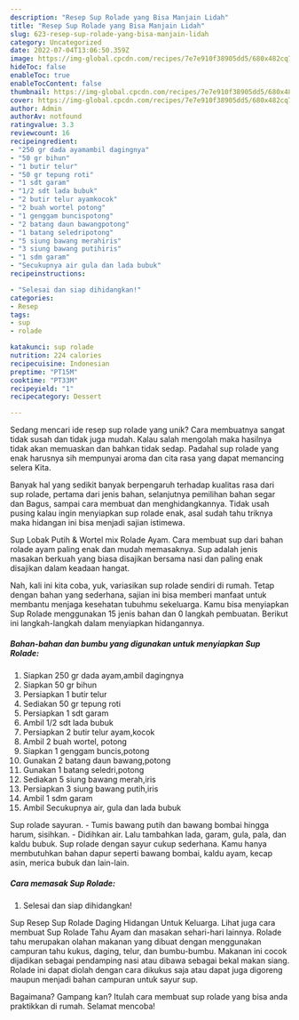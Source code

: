 ```yaml
---
description: "Resep Sup Rolade yang Bisa Manjain Lidah"
title: "Resep Sup Rolade yang Bisa Manjain Lidah"
slug: 623-resep-sup-rolade-yang-bisa-manjain-lidah
category: Uncategorized
date: 2022-07-04T13:06:50.359Z
image: https://img-global.cpcdn.com/recipes/7e7e910f38905dd5/680x482cq70/sup-rolade-foto-resep-utama.jpg
hideToc: false
enableToc: true
enableTocContent: false
thumbnail: https://img-global.cpcdn.com/recipes/7e7e910f38905dd5/680x482cq70/sup-rolade-foto-resep-utama.jpg
cover: https://img-global.cpcdn.com/recipes/7e7e910f38905dd5/680x482cq70/sup-rolade-foto-resep-utama.jpg
author: Admin
authorAv: notfound
ratingvalue: 3.3
reviewcount: 16
recipeingredient:
- "250 gr dada ayamambil dagingnya"
- "50 gr bihun"
- "1 butir telur"
- "50 gr tepung roti"
- "1 sdt garam"
- "1/2 sdt lada bubuk"
- "2 butir telur ayamkocok"
- "2 buah wortel potong"
- "1 genggam buncispotong"
- "2 batang daun bawangpotong"
- "1 batang seledripotong"
- "5 siung bawang merahiris"
- "3 siung bawang putihiris"
- "1 sdm garam"
- "Secukupnya air gula dan lada bubuk"
recipeinstructions:

- "Selesai dan siap dihidangkan!"
categories:
- Resep
tags:
- sup
- rolade

katakunci: sup rolade 
nutrition: 224 calories
recipecuisine: Indonesian
preptime: "PT15M"
cooktime: "PT33M"
recipeyield: "1"
recipecategory: Dessert

---
```





Sedang mencari ide resep sup rolade yang unik? Cara membuatnya sangat tidak susah dan tidak juga mudah. Kalau salah mengolah maka hasilnya tidak akan memuaskan dan bahkan tidak sedap. Padahal sup rolade yang enak harusnya sih mempunyai aroma dan cita rasa yang dapat memancing selera Kita.





Banyak hal yang sedikit banyak berpengaruh terhadap kualitas rasa dari sup rolade, pertama dari jenis bahan, selanjutnya pemilihan bahan segar dan Bagus, sampai cara membuat dan menghidangkannya. Tidak usah pusing kalau ingin menyiapkan sup rolade enak,      asal sudah tahu triknya maka hidangan ini bisa menjadi sajian istimewa.














Sup Lobak Putih &amp; Wortel mix Rolade Ayam. Cara membuat sup dari bahan rolade ayam paling enak dan mudah memasaknya. Sup adalah jenis masakan berkuah yang biasa disajikan bersama nasi dan paling enak disajikan dalam keadaan hangat.






Nah, kali ini kita coba, yuk, variasikan sup rolade sendiri di rumah. Tetap dengan bahan yang sederhana, sajian ini bisa memberi manfaat untuk membantu menjaga kesehatan tubuhmu sekeluarga. Kamu bisa menyiapkan Sup Rolade menggunakan 15 jenis bahan dan 0 langkah pembuatan. Berikut ini langkah-langkah dalam menyiapkan hidangannya.

<!--inarticleads1-->

##### Bahan-bahan dan bumbu yang digunakan untuk menyiapkan Sup Rolade:

1. Siapkan 250 gr dada ayam,ambil dagingnya
1. Siapkan 50 gr bihun
1. Persiapkan 1 butir telur
1. Sediakan 50 gr tepung roti
1. Persiapkan 1 sdt garam
1. Ambil 1/2 sdt lada bubuk
1. Persiapkan 2 butir telur ayam,kocok
1. Ambil 2 buah wortel, potong
1. Siapkan 1 genggam buncis,potong
1. Gunakan 2 batang daun bawang,potong
1. Gunakan 1 batang seledri,potong
1. Sediakan 5 siung bawang merah,iris
1. Persiapkan 3 siung bawang putih,iris
1. Ambil 1 sdm garam
1. Ambil Secukupnya air, gula dan lada bubuk


Sup rolade sayuran. - Tumis bawang putih dan bawang bombai hingga harum, sisihkan. - Didihkan air. Lalu tambahkan lada, garam, gula, pala, dan kaldu bubuk. Sup rolade dengan sayur cukup sederhana. Kamu hanya membutuhkan bahan dapur seperti bawang bombai, kaldu ayam, kecap asin, merica bubuk dan lain-lain. 

<!--inarticleads2-->

##### Cara memasak Sup Rolade:


1. Selesai dan siap dihidangkan!

Sup Resep Sup Rolade Daging Hidangan Untuk Keluarga. Lihat juga cara membuat Sup Rolade Tahu Ayam dan masakan sehari-hari lainnya. Rolade tahu merupakan olahan makanan yang dibuat dengan menggunakan campuran tahu kukus, daging, telur, dan bumbu-bumbu. Makanan ini cocok dijadikan sebagai pendamping nasi atau dibawa sebagai bekal makan siang. Rolade ini dapat diolah dengan cara dikukus saja atau dapat juga digoreng maupun menjadi bahan campuran untuk sayur sup. 

Bagaimana? Gampang kan? Itulah cara membuat sup rolade yang bisa anda praktikkan di rumah. Selamat mencoba!
